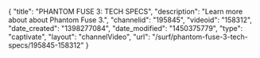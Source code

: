 {
    "title": "PHANTOM FUSE 3: TECH SPECS",
    "description": "Learn more about about Phantom Fuse 3.",
    "channelid": "195845",
    "videoid": "158312",
    "date_created": "1398277084",
    "date_modified": "1450375779",
    "type": "captivate",
    "layout": "channelVideo",
    "url": "\/surf\/phantom-fuse-3-tech-specs\/195845-158312"
}